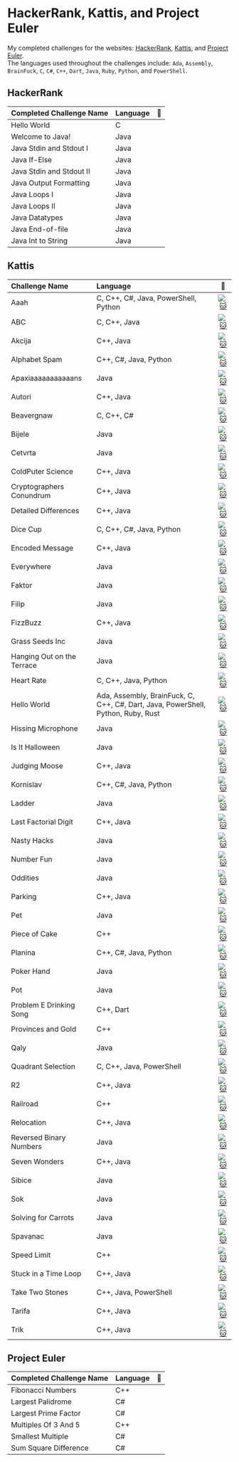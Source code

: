 # HackerRank, Kattis, and Project Euler
My completed challenges for the websites: [HackerRank](https://www.hackerrank.com "HackerRank Homepage"), [Kattis](https://open.kattis.com "Kattis Homepage"), and [Project Euler](https://www.projecteuler.net "Project Euler Homepage").</br>
The languages used throughout the challenges include: `Ada`, `Assembly`, `BrainFuck`, `C`, `C#`, `C++`, `Dart`, `Java`, `Ruby`, `Python`, and `PowerShell`. 

## HackerRank 
| Completed Challenge Name | Language      | 🔗 |
| :------------------------|:--------------| ---|
| Hello World              | C             |    | 
| Welcome to Java!         | Java          |    |
| Java Stdin and Stdout I  | Java          |    |
| Java If-Else             | Java          |    |
| Java Stdin and Stdout II | Java          |    |
| Java Output Formatting   | Java          |    |
| Java Loops I             | Java          |    |
| Java Loops II            | Java          |    |
| Java Datatypes           | Java          |    |
| Java End-of-file         | Java          |    |
| Java Int to String       | Java          |    |


## Kattis 
| Challenge Name            | Language                                                                          |:link:                                                                                              |
| :-------------------------|:----------------------------------------------------------------------------------|:--------------------------------------------------------------------------------------------------:|
| Aaah                      | C, C++, C#, Java, PowerShell, Python                                              |[![:cat:](https://open.kattis.com/favicon)](https://open.kattis.com/problems/aaah)                  |
| ABC                       | C, C++, Java                                                                      |[![:cat:](https://open.kattis.com/favicon)](https://open.kattis.com/problems/abc)                   |      
| Akcija                    | C++, Java                                                                         |[![:cat:](https://open.kattis.com/favicon)](https://open.kattis.com/problems/akcija)                |
| Alphabet Spam             | C++, C#, Java, Python                                                             |[![:cat:](https://open.kattis.com/favicon)](https://open.kattis.com/problems/alphabetspam)          |
| Apaxiaaaaaaaaaaans        | Java                                                                              |[![:cat:](https://open.kattis.com/favicon)](https://open.kattis.com/problems/apaxiaaans)            |
| Autori                    | C++, Java                                                                         |[![:cat:](https://open.kattis.com/favicon)](https://open.kattis.com/problems/autori)                |
| Beavergnaw                | C, C++, C#                                                                        |[![:cat:](https://open.kattis.com/favicon)](https://open.kattis.com/problems/beavergnaw)            |
| Bijele                    | Java                                                                              |[![:cat:](https://open.kattis.com/favicon)](https://open.kattis.com/problems/bijele)                |
| Cetvrta                   | Java                                                                              |[![:cat:](https://open.kattis.com/favicon)](https://open.kattis.com/problems/cetvrta)               |
| ColdPuter Science         | C++, Java                                                                         |[![:cat:](https://open.kattis.com/favicon)](https://open.kattis.com/problems/cold)                  |
| Cryptographers Conundrum  | C++, Java                                                                         |[![:cat:](https://open.kattis.com/favicon)](https://open.kattis.com/problems/conundrum)             |
| Detailed Differences      | C++, Java                                                                         |[![:cat:](https://open.kattis.com/favicon)](https://open.kattis.com/problems/detaileddifferences)   |
| Dice Cup                  | C, C++, C#, Java, Python                                                          |[![:cat:](https://open.kattis.com/favicon)](https://open.kattis.com/problems/dicecup)               |
| Encoded Message           | C++, Java                                                                         |[![:cat:](https://open.kattis.com/favicon)](https://open.kattis.com/problems/encodedmessage)        |
| Everywhere                | Java                                                                              |[![:cat:](https://open.kattis.com/favicon)](https://open.kattis.com/problems/everywhere)            |
| Faktor                    | Java                                                                              |[![:cat:](https://open.kattis.com/favicon)](https://open.kattis.com/problems/faktor)                |
| Filip                     | Java                                                                              |[![:cat:](https://open.kattis.com/favicon)](https://open.kattis.com/problems/filip)                 |
| FizzBuzz                  | C++, Java                                                                         |[![:cat:](https://open.kattis.com/favicon)](https://open.kattis.com/problems/fizzbuzz)              |
| Grass Seeds Inc           | Java                                                                              |[![:cat:](https://open.kattis.com/favicon)](https://open.kattis.com/problems/grassseed)             |
| Hanging Out on the Terrace| Java                                                                              |[![:cat:](https://open.kattis.com/favicon)](https://open.kattis.com/problems/hangingout)            |
| Heart Rate                | C, C++, Java, Python                                                              |[![:cat:](https://open.kattis.com/favicon)](https://open.kattis.com/problems/heartrate)             |
| Hello World               | Ada, Assembly, BrainFuck, C, C++, C#, Dart, Java, PowerShell, Python, Ruby, Rust  |[![:cat:](https://open.kattis.com/favicon)](https://open.kattis.com/problems/hello)                 |
| Hissing Microphone        | Java                                                                              |[![:cat:](https://open.kattis.com/favicon)](https://open.kattis.com/problems/hissingmicrophone)     |
| Is It Halloween           | Java                                                                              |[![:cat:](https://open.kattis.com/favicon)](https://open.kattis.com/problems/isithalloween)         |
| Judging Moose             | C++, Java                                                                         |[![:cat:](https://open.kattis.com/favicon)](https://open.kattis.com/problems/judgingmoose)          |
| Kornislav                 | C++, C#, Java, Python                                                             |[![:cat:](https://open.kattis.com/favicon)](https://open.kattis.com/problems/kornislav)             |
| Ladder                    | Java                                                                              |[![:cat:](https://open.kattis.com/favicon)](https://open.kattis.com/problems/ladder)                |
| Last Factorial Digit      | C++, Java                                                                         |[![:cat:](https://open.kattis.com/favicon)](https://open.kattis.com/problems/lastfactorialdigit)    |
| Nasty Hacks               | Java                                                                              |[![:cat:](https://open.kattis.com/favicon)](https://open.kattis.com/problems/nastyhacks)            |
| Number Fun                | Java                                                                              |[![:cat:](https://open.kattis.com/favicon)](https://open.kattis.com/problems/numberfun)             |
| Oddities                  | Java                                                                              |[![:cat:](https://open.kattis.com/favicon)](https://open.kattis.com/problems/oddities)              |
| Parking                   | C++, Java                                                                         |[![:cat:](https://open.kattis.com/favicon)](https://open.kattis.com/problems/parking)               |
| Pet                       | Java                                                                              |[![:cat:](https://open.kattis.com/favicon)](https://open.kattis.com/problems/pet)                   |
| Piece of Cake             | C++                                                                               |[![:cat:](https://open.kattis.com/favicon)](https://open.kattis.com/problems/pieceofcake2)          |
| Planina                   | C++, C#, Java, Python                                                             |[![:cat:](https://open.kattis.com/favicon)](https://open.kattis.com/problems/planina)               |    
| Poker Hand                | Java                                                                              |[![:cat:](https://open.kattis.com/favicon)](https://open.kattis.com/problems/pokerhand)             |
| Pot                       | Java                                                                              |[![:cat:](https://open.kattis.com/favicon)](https://open.kattis.com/problems/pot)                   |
| Problem E Drinking Song   | C++, Dart                                                                         |[![:cat:](https://open.kattis.com/favicon)](https://open.kattis.com/problems/drinkingsong)          |
| Provinces and Gold        | C++                                                                               |[![:cat:](https://open.kattis.com/favicon)](https://open.kattis.com/problems/provincesandgold)      |
| Qaly                      | Java                                                                              |[![:cat:](https://open.kattis.com/favicon)](https://open.kattis.com/problems/qaly)                  |
| Quadrant Selection        | C, C++, Java, PowerShell                                                          |[![:cat:](https://open.kattis.com/favicon)](https://open.kattis.com/problems/quadrant)              |
| R2                        | C++, Java                                                                         |[![:cat:](https://open.kattis.com/favicon)](https://open.kattis.com/problems/r2)                    |
| Railroad                  | C++                                                                               |[![:cat:](https://open.kattis.com/favicon)](https://open.kattis.com/problems/railroad2)             |
| Relocation                | C++, Java                                                                         |[![:cat:](https://open.kattis.com/favicon)](https://open.kattis.com/problems/relocation)            |
| Reversed Binary Numbers   | Java                                                                              |[![:cat:](https://open.kattis.com/favicon)](https://open.kattis.com/problems/reversebinary)         |
| Seven Wonders             | C++, Java                                                                         |[![:cat:](https://open.kattis.com/favicon)](https://open.kattis.com/problems/sevenwonders)          |
| Sibice                    | Java                                                                              |[![:cat:](https://open.kattis.com/favicon)](https://open.kattis.com/problems/sibice)                |
| Sok                       | Java                                                                              |[![:cat:](https://open.kattis.com/favicon)](https://open.kattis.com/problems/sok)                   |
| Solving for Carrots       | Java                                                                              |[![:cat:](https://open.kattis.com/favicon)](https://open.kattis.com/problems/carrots)               |
| Spavanac                  | Java                                                                              |[![:cat:](https://open.kattis.com/favicon)](https://open.kattis.com/problems/spavanac)              | 
| Speed Limit					      | C++                                                                               |[![:cat:](https://open.kattis.com/favicon)](https://open.kattis.com/problems/speedlimit)            |
| Stuck in a Time Loop      | C++, Java                                                                         |[![:cat:](https://open.kattis.com/favicon)](https://open.kattis.com/problems/timeloop)              |
| Take Two Stones           | C++, Java, PowerShell                                                             |[![:cat:](https://open.kattis.com/favicon)](https://open.kattis.com/problems/twostones)             |
| Tarifa                    | C++, Java                                                                         |[![:cat:](https://open.kattis.com/favicon)](https://open.kattis.com/problems/tarifa)                |
| Trik                      | C++, Java                                                                         |[![:cat:](https://open.kattis.com/favicon)](https://open.kattis.com/problems/trik)                  | 


## Project Euler
| Completed Challenge Name       | Language      |:link:|
| :------------------------------|:--------------|------| 
| Fibonacci Numbers              | C++           |      |
| Largest Palidrome              | C#            |      |
| Largest Prime Factor           | C#            |      |
| Multiples Of 3 And 5           | C++           |      | 
| Smallest Multiple              | C#            |      |
| Sum Square Difference          | C#            |      |
